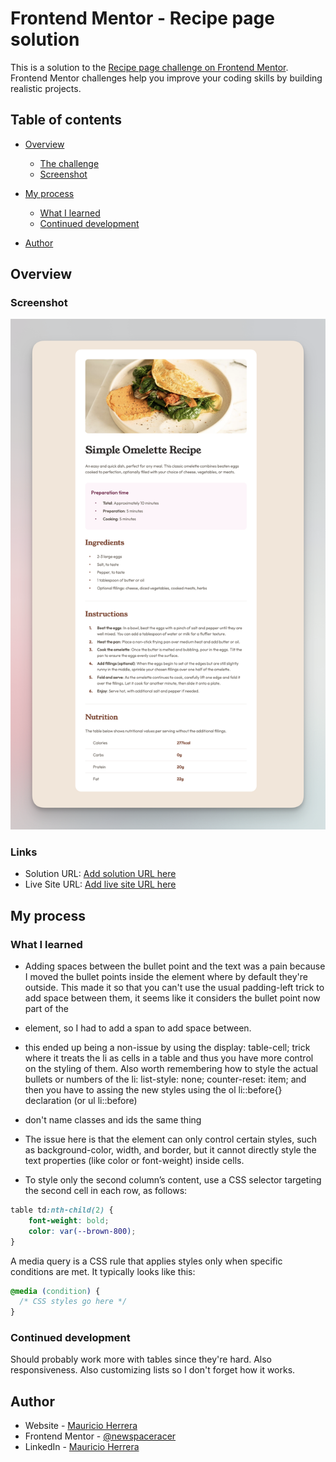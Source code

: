 # Frontend Mentor - Recipe page solution

This is a solution to the [Recipe page challenge on Frontend Mentor](https://www.frontendmentor.io/challenges/recipe-page-KiTsR8QQKm). Frontend Mentor challenges help you improve your coding skills by building realistic projects. 

## Table of contents

- [Overview](#overview)
  - [The challenge](#the-challenge)
  - [Screenshot](#screenshot)
- [My process](#my-process)
  - [What I learned](#what-i-learned)
  - [Continued development](#continued-development)

- [Author](#author)

## Overview

### Screenshot

![](solution-screenshot.png)

### Links

- Solution URL: [Add solution URL here](https://your-solution-url.com)
- Live Site URL: [Add live site URL here](https://your-live-site-url.com)

## My process

### What I learned

- Adding spaces between the bullet point and the text was a pain because I moved the bullet points inside the element where by default they're outside. This made it so that you can't use the usual padding-left trick to add space between them, it seems like it considers the bullet point now part of the <li> element, so I had to add a span to add space between.  
- this ended up being a non-issue by using the display: table-cell; trick where it treats the li as cells in a table and thus you have more control on the styling of them. Also worth remembering how to style the actual bullets or numbers of the li: list-style: none; counter-reset: item; and then you have to assing the new styles using the ol li::before{} declaration (or ul li::before)
- don't name classes and ids the same thing
- The issue here is that the <col> element can only control certain styles, such as background-color, width, and border, but it cannot directly style the text properties (like color or font-weight) inside <td> cells.

- To style only the second column’s content, use a CSS selector targeting the second <td> cell in each row, as follows:

```CSS
table td:nth-child(2) {
    font-weight: bold;
    color: var(--brown-800);
}
```

A media query is a CSS rule that applies styles only when specific conditions are met. It typically looks like this:
```CSS
@media (condition) {
  /* CSS styles go here */
}
```

### Continued development

Should probably work more with tables since they're hard. Also responsiveness. Also customizing lists so I don't forget how it works. 

## Author

- Website - [Mauricio Herrera](https://www.herrera.wiki)
- Frontend Mentor - [@newspaceracer](https://www.frontendmentor.io/profile/newspaceracer)
- LinkedIn - [Mauricio Herrera](https://www.linkedin.com/in/mauricio-herrer4)

